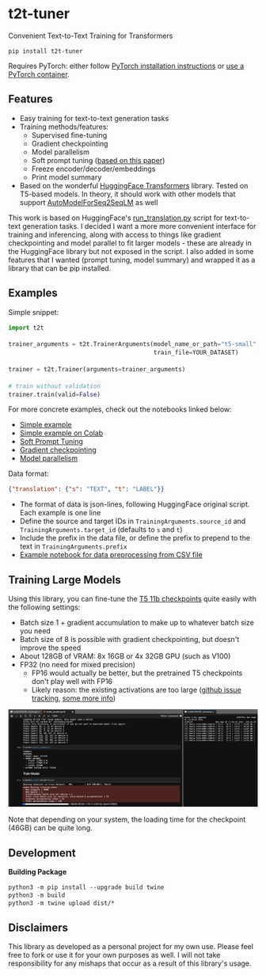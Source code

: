 # t2t-tuner

Convenient Text-to-Text Training for Transformers

```shell
pip install t2t-tuner
```

Requires PyTorch: either follow [PyTorch installation instructions](https://pytorch.org/get-started/locally/) or [use a PyTorch container](https://ngc.nvidia.com/catalog/containers/nvidia:pytorch).

## Features

* Easy training for text-to-text generation tasks
* Training methods/features:
  * Supervised fine-tuning 
  * Gradient checkpointing
  * Model parallelism
  * Soft prompt tuning ([based on this paper](https://arxiv.org/abs/2104.08691))
  * Freeze encoder/decoder/embeddings
  * Print model summary
* Based on the wonderful [HuggingFace Transformers](https://github.com/huggingface/transformers) library. Tested on T5-based models. In theory, it should work with other models that support [AutoModelForSeq2SeqLM](https://huggingface.co/transformers/model_doc/auto.html#automodelforseq2seqlm) as well

This work is based on HuggingFace's [run_translation.py](https://github.com/huggingface/transformers/tree/master/examples/pytorch/translation) script for text-to-text generation tasks. I decided I want a more more convenient interface for training and inferencing, along with access to things like gradient checkpointing and model parallel to fit larger models - these are already in the HuggingFace library but not exposed in the script. I also added in some features that I wanted (prompt tuning, model summary) and wrapped it as a library that can be pip installed. 

## Examples

Simple snippet:

```python
import t2t

trainer_arguments = t2t.TrainerArguments(model_name_or_path="t5-small",
                                         train_file=YOUR_DATASET)

trainer = t2t.Trainer(arguments=trainer_arguments)

# train without validation
trainer.train(valid=False)
```

For more concrete examples, check out the notebooks linked below:

* [Simple example](examples/tldr.ipynb)
* [Simple example on Colab](https://colab.research.google.com/drive/1_BsldxfPl6lVh2dB9VLOvARRxfswfIzL?usp=sharing)
* [Soft Prompt Tuning](examples/soft_prompt_tuning.ipynb)
* [Gradient checkpointing](examples/gradient_checkpointing.ipynb)
* [Model parallelism](examples/model_parallel.ipynb)

Data format:

```json
{"translation": {"s": "TEXT", "t": "LABEL"}}
```

* The format of data is json-lines, following HuggingFace original script. Each example is one line
* Define the source and target IDs in `TrainingArguments.source_id` and `TrainingArguments.target_id` (defaults to `s` and `t`)
* Include the prefix in the data file, or define the prefix to prepend to the text in `TrainingArguments.prefix`
* [Example notebook for data preprocessing from CSV file](sample_data/make_seq2seq_dataset.ipynb)

## Training Large Models

Using this library, you can fine-tune the [T5 11b checkpoints](https://huggingface.co/models?search=11b) quite easily with the following settings:

* Batch size 1 + gradient accumulation to make up to whatever batch size you need
* Batch size of 8 is possible with gradient checkpointing, but doesn't improve the speed
* About 128GB of VRAM: 8x 16GB or 4x 32GB GPU (such as V100)
* FP32 (no need for mixed precision)
  * FP16 would actually be better, but the pretrained T5 checkpoints don't play well with FP16
  * Likely reason: the existing activations are too large ([github issue tracking](https://github.com/huggingface/transformers/pull/10956#issuecomment-813162960), [some more info](https://discuss.huggingface.co/t/mixed-precision-for-bfloat16-pretrained-models/5315))

![Model parallel T5-11b](images/model_parallel.jpg)

Note that depending on your system, the loading time for the checkpoint (46GB) can be quite long.

## Development

**Building Package**

```shell
python3 -m pip install --upgrade build twine
python3 -m build
python3 -m twine upload dist/*
```

## Disclaimers

This library as developed as a personal project for my own use. Please feel free to fork or use it for your own purposes as well. I will not take responsibility for any mishaps that occur as a result of this library's usage. 

